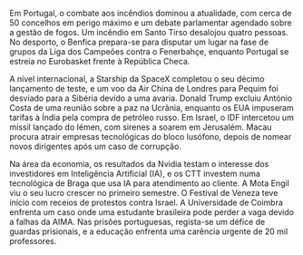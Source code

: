 Em Portugal, o combate aos incêndios dominou a atualidade, com cerca de 50 concelhos em perigo máximo e um debate parlamentar agendado sobre a gestão de fogos. Um incêndio em Santo Tirso desalojou quatro pessoas. No desporto, o Benfica prepara-se para disputar um lugar na fase de grupos da Liga dos Campeões contra o Fenerbahçe, enquanto Portugal se estreia no Eurobasket frente à República Checa.

A nível internacional, a Starship da SpaceX completou o seu décimo lançamento de teste, e um voo da Air China de Londres para Pequim foi desviado para a Sibéria devido a uma avaria. Donald Trump excluiu António Costa de uma reunião sobre a paz na Ucrânia, enquanto os EUA impuseram tarifas à Índia pela compra de petróleo russo. Em Israel, o IDF intercetou um míssil lançado do Iémen, com sirenes a soarem em Jerusalém. Macau procura atrair empresas tecnológicas do bloco lusófono, depois de nomear novos dirigentes após um caso de corrupção.

Na área da economia, os resultados da Nvidia testam o interesse dos investidores em Inteligência Artificial (IA), e os CTT investem numa tecnológica de Braga que usa IA para atendimento ao cliente. A Mota Engil viu o seu lucro crescer no primeiro semestre. O Festival de Veneza teve início com receios de protestos contra Israel. A Universidade de Coimbra enfrenta um caso onde uma estudante brasileira pode perder a vaga devido a falhas da AIMA. Nas prisões portuguesas, regista-se um défice de guardas prisionais, e a educação enfrenta uma carência urgente de 20 mil professores.
